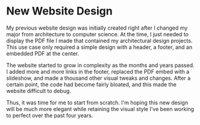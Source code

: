 # New Website Design

My previous website design was initially created right after I changed my major from architecture to computer science. At the time, I just needed to display the PDF file I made that contained my architectural design projects. This use case only required a simple design with a header, a footer, and an embedded PDF at the center. 

The website started to grow in complexity as the months and years passed. I added more and more links in the footer, replaced the PDF embed with a slideshow, and made a thousand other visual tweaks and changes. After a certain point, the code had become fairly bloated, and this made the website difficult to debug.

Thus, it was time for me to start from scratch. I'm hoping this new design will be much more elegant while retaining the visual style I've been working to perfect over the past four years.
